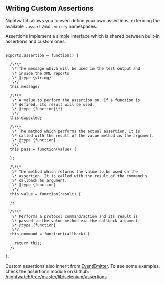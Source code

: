 ## Writing Custom Assertions

Nightwatch allows you to even define your own assertions, extending the available `.assert` and `.verify` namespaces.

Assertions implement a simple interface which is shared between built-in assertions and custom ones:

<div class="sample-test" style="width: 680px">

<pre data-language="javascript"><code class="language-javascript">
exports.assertion = function() {

  /\*\*
   \* The message which will be used in the test output and
   \* inside the XML reports
   \* @type {string}
   \*/
  this.message;

  /\*\*
   \* A value to perform the assertion on. If a function is
   \* defined, its result will be used.
   \* @type {function|\*}
   \*/
  this.expected;

  /\*\*
   \* The method which performs the actual assertion. It is
   \* called with the result of the value method as the argument.
   \* @type {function}
   \*/
  this.pass = function(value) {

  };

  /\*\*
   \* The method which returns the value to be used on the
   \* assertion. It is called with the result of the command's
   \* callback as argument.
   \* @type {function}
   \*/
  this.value = function(result) {

  };

  /\*\*
   \* Performs a protocol command/action and its result is
   \* passed to the value method via the callback argument.
   \* @type {function}
   \*/
  this.command = function(callback) {

    return this;
  };

};</code></pre>

</div>

<p class="alert alert-info">Custom assertions also inherit from <a href="http://nodejs.org/api/events.html" target="_blank">EventEmitter</a>. To see some examples, check the assertions module on Github:<br><a href="https://github.com/beatfactor/nightwatch/tree/master/lib/api/assertions" target="_blank">/nightwatch/tree/master/lib/selenium/assertions</a></p>
